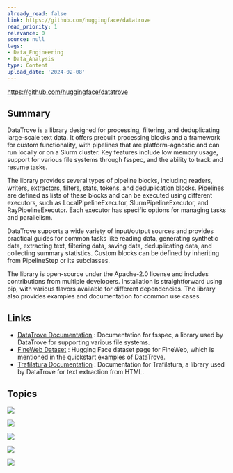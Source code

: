 ```yaml
---
already_read: false
link: https://github.com/huggingface/datatrove
read_priority: 1
relevance: 0
source: null
tags:
- Data_Engineering
- Data_Analysis
type: Content
upload_date: '2024-02-08'
---
```


https://github.com/huggingface/datatrove
## Summary

DataTrove is a library designed for processing, filtering, and deduplicating large-scale text data. It offers prebuilt processing blocks and a framework for custom functionality, with pipelines that are platform-agnostic and can run locally or on a Slurm cluster. Key features include low memory usage, support for various file systems through fsspec, and the ability to track and resume tasks.

The library provides several types of pipeline blocks, including readers, writers, extractors, filters, stats, tokens, and deduplication blocks. Pipelines are defined as lists of these blocks and can be executed using different executors, such as LocalPipelineExecutor, SlurmPipelineExecutor, and RayPipelineExecutor. Each executor has specific options for managing tasks and parallelism.

DataTrove supports a wide variety of input/output sources and provides practical guides for common tasks like reading data, generating synthetic data, extracting text, filtering data, saving data, deduplicating data, and collecting summary statistics. Custom blocks can be defined by inheriting from PipelineStep or its subclasses.

The library is open-source under the Apache-2.0 license and includes contributions from multiple developers. Installation is straightforward using pip, with various flavors available for different dependencies. The library also provides examples and documentation for common use cases.
## Links

- [DataTrove Documentation](https://filesystem-spec.readthedocs.io/en/latest/) : Documentation for fsspec, a library used by DataTrove for supporting various file systems.
- [FineWeb Dataset](https://huggingface.co/datasets/HuggingFaceFW/fineweb) : Hugging Face dataset page for FineWeb, which is mentioned in the quickstart examples of DataTrove.
- [Trafilatura Documentation](https://trafilatura.readthedocs.io/en/latest/) : Documentation for Trafilatura, a library used by DataTrove for text extraction from HTML.

## Topics

![](topics/Library/DataTrove)

![](topics/Concept/Pipeline%20Processing%20Blocks)

![](topics/Concept/fsspec)

![](topics/Concept/Slurm)

![](topics/Concept/Ray)